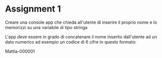  # Assignment 1

 Creare una console app che chieda all'utente di inserire il proprio nome e lo memorizzi su una variabile di tipo stringa

 L'app deve essere in grado di concatenare il nome inserito dall'utente ad un dato numerico ad esempio un codice di 6 cifre in questo formato:

 Mattia-000001